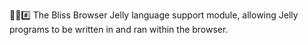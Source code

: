 🌳️🌐️#️⃣️ The Bliss Browser Jelly language support module, allowing Jelly programs to be written in and ran within the browser.
